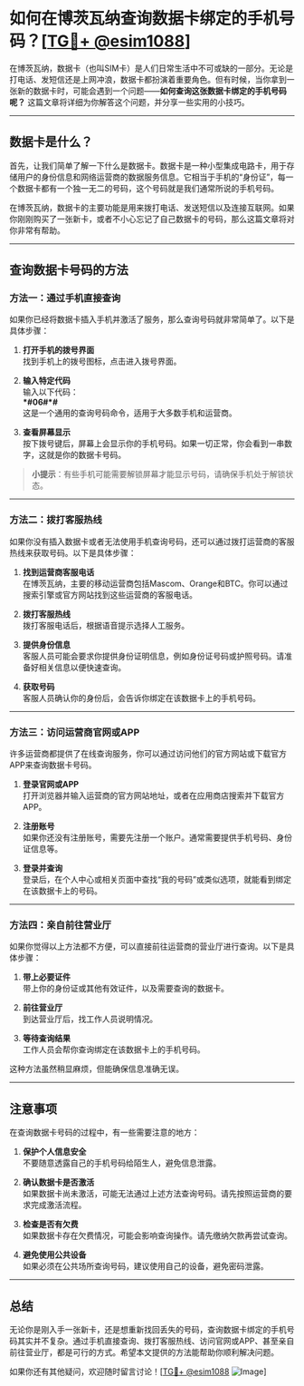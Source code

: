 # 如何在博茨瓦纳查询数据卡绑定的手机号码？[[TG💪+ @esim1088](https://t.me/s/esim1088)]

在博茨瓦纳，数据卡（也叫SIM卡）是人们日常生活中不可或缺的一部分。无论是打电话、发短信还是上网冲浪，数据卡都扮演着重要角色。但有时候，当你拿到一张新的数据卡时，可能会遇到一个问题——**如何查询这张数据卡绑定的手机号码呢？** 这篇文章将详细为你解答这个问题，并分享一些实用的小技巧。

---

## 数据卡是什么？

首先，让我们简单了解一下什么是数据卡。数据卡是一种小型集成电路卡，用于存储用户的身份信息和网络运营商的数据服务信息。它相当于手机的“身份证”，每一个数据卡都有一个独一无二的号码，这个号码就是我们通常所说的手机号码。

在博茨瓦纳，数据卡的主要功能是用来拨打电话、发送短信以及连接互联网。如果你刚刚购买了一张新卡，或者不小心忘记了自己数据卡的号码，那么这篇文章将对你非常有帮助。

---

## 查询数据卡号码的方法

### 方法一：通过手机直接查询

如果你已经将数据卡插入手机并激活了服务，那么查询号码就非常简单了。以下是具体步骤：

1. **打开手机的拨号界面**  
   找到手机上的拨号图标，点击进入拨号界面。

2. **输入特定代码**  
   输入以下代码：  
   **\*#06#\*#**  
   这是一个通用的查询号码命令，适用于大多数手机和运营商。

3. **查看屏幕显示**  
   按下拨号键后，屏幕上会显示你的手机号码。如果一切正常，你会看到一串数字，这就是你的数据卡号码。

> **小提示**：有些手机可能需要解锁屏幕才能显示号码，请确保手机处于解锁状态。

---

### 方法二：拨打客服热线

如果你没有插入数据卡或者无法使用手机查询号码，还可以通过拨打运营商的客服热线来获取号码。以下是具体步骤：

1. **找到运营商客服电话**  
   在博茨瓦纳，主要的移动运营商包括Mascom、Orange和BTC。你可以通过搜索引擎或官方网站找到这些运营商的客服电话。

2. **拨打客服热线**  
   拨打客服电话后，根据语音提示选择人工服务。

3. **提供身份信息**  
   客服人员可能会要求你提供身份证明信息，例如身份证号码或护照号码。请准备好相关信息以便快速查询。

4. **获取号码**  
   客服人员确认你的身份后，会告诉你绑定在该数据卡上的手机号码。

---

### 方法三：访问运营商官网或APP

许多运营商都提供了在线查询服务，你可以通过访问他们的官方网站或下载官方APP来查询数据卡号码。

1. **登录官网或APP**  
   打开浏览器并输入运营商的官方网站地址，或者在应用商店搜索并下载官方APP。

2. **注册账号**  
   如果你还没有注册账号，需要先注册一个账户。通常需要提供手机号码、身份证信息等。

3. **登录并查询**  
   登录后，在个人中心或相关页面中查找“我的号码”或类似选项，就能看到绑定在该数据卡上的号码。

---

### 方法四：亲自前往营业厅

如果你觉得以上方法都不方便，可以直接前往运营商的营业厅进行查询。以下是具体步骤：

1. **带上必要证件**  
   带上你的身份证或其他有效证件，以及需要查询的数据卡。

2. **前往营业厅**  
   到达营业厅后，找工作人员说明情况。

3. **等待查询结果**  
   工作人员会帮你查询绑定在该数据卡上的手机号码。

这种方法虽然稍显麻烦，但能确保信息准确无误。

---

## 注意事项

在查询数据卡号码的过程中，有一些需要注意的地方：

1. **保护个人信息安全**  
   不要随意透露自己的手机号码给陌生人，避免信息泄露。

2. **确认数据卡是否激活**  
   如果数据卡尚未激活，可能无法通过上述方法查询号码。请先按照运营商的要求完成激活流程。

3. **检查是否有欠费**  
   如果数据卡存在欠费情况，可能会影响查询操作。请先缴纳欠款再尝试查询。

4. **避免使用公共设备**  
   如果必须在公共场所查询号码，建议使用自己的设备，避免密码泄露。

---

## 总结

无论你是刚入手一张新卡，还是想重新找回丢失的号码，查询数据卡绑定的手机号码其实并不复杂。通过手机直接查询、拨打客服热线、访问官网或APP、甚至亲自前往营业厅，都是可行的方式。希望本文提供的方法能帮助你顺利解决问题。

如果你还有其他疑问，欢迎随时留言讨论！[[TG💪+ @esim1088](https://t.me/s/esim1088) ![Image](https://i.postimg.cc/4NQfJmqS/Snipaste-2025-05-13-00-14-12.png)]